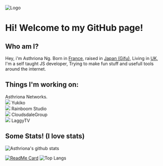 ![Logo](https://asthriona.s3.fr-par.scw.cloud/img/2020/12/Asthriona_logo_fhd_black.png) 
# Hi! Welcome to my GitHub page!  
## Who am I?
Hey, i'm Asthriona Ng.
Born in [France](https://www.google.co.jp/search?q=Lille), raised in [Japan (Gifu)](https://www.google.co.jp/search?q=gifu), Living in [UK](https://www.google.com/search?q=Edinburgh), I'm a self taught JS developer, Trying to make fun stuff and usefull tools around the internet.  
## Things I'm working on:  
Asthriona Networks.  
![](https://avatars2.githubusercontent.com/u/64365908?s=20&v=4) Yukiko   
![](https://avatars3.githubusercontent.com/u/60817986?s=20&v=4) Rainboom Studio  
![](https://avatars1.githubusercontent.com/u/42117177?s=20&v=4) CloudsdaleGroup  
![](https://avatars1.githubusercontent.com/u/60999616?s=20&v=4) LaggyTV

## Some Stats! (I love stats)
![Asthriona's github stats](https://github-readme-stats.vercel.app/api?username=asthriona&count_private=true&show_icons=true&theme=dracula)
  
[![ReadMe Card](https://github-readme-stats.vercel.app/api/pin/?username=asthriona&repo=yukiko&theme=dracula)](https://github.com/asthriona/yukiko)
![Top Langs](https://github-readme-stats.vercel.app/api/top-langs/?username=asthriona&theme=dracula&layout=compact)
